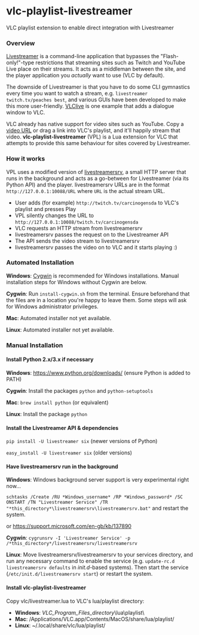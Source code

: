 # vlc-playlist-livestreamer
VLC playlist extension to enable direct integration with Livestreamer

### Overview
[Livestreamer](http://docs.livestreamer.io/) is a command-line application that bypasses the "Flash-only!"-type restrictions that streaming sites such as Twitch and YouTube Live place on their streams. It acts as a middleman between the site, and the player application you *actually* want to use (VLC by default).

The downside of Livestreamer is that you have to do some CLI gymnastics every time you want to watch a stream, e.g. `livestreamer twitch.tv/peaches best`, and various GUIs have been developed to make this more user-friendly. [VLClive](https://github.com/sleighsoft/VLClive) is one example that adds a dialogue window to VLC.

VLC already has native support for video sites such as YouTube. Copy a [video URL](https://www.youtube.com/watch?v=oHg5SJYRHA0) or drag a link into VLC's playlist, and it'll happily stream that video. **vlc-playlist-livestreamer** (VPL) is a Lua extension for VLC that attempts to provide this same behaviour for sites covered by Livestreamer.

### How it works
VPL uses a modified version of [livestreamersrv](https://github.com/athoik/livestreamersrv), a small HTTP server that runs in the background and acts as a go-between for Livestreamer (via its Python API) and the player. livestreamersrv URLs are in the format `http://127.0.0.1:10088/URL` where `URL` is the actual stream URL.

* User adds (for example) `http://twitch.tv/carcinogensda` to VLC's playlist and presses Play
* VPL silently changes the URL to `http://127.0.0.1:10088/twitch.tv/carcinogensda`
* VLC requests an HTTP stream from livestreamersrv
* livestreamersrv passes the request on to the Livestreamer API
* The API sends the video stream to livestreamersrv
* livestreamersrv passes the video on to VLC and it starts playing :)

### Automated Installation
**Windows**: [Cygwin](https://www.cygwin.com/) is recommended for Windows installations. Manual installation steps for Windows without Cygwin are below.

**Cygwin**: Run `install-cygwin.sh` from the terminal. Ensure beforehand that the files are in a location you're happy to leave them. Some steps will ask for Windows administrator privileges.

**Mac**: Automated installer not yet available.

**Linux**: Automated installer not yet available.

### Manual Installation
#### Install Python 2.x/3.x if necessary
**Windows**: https://www.python.org/downloads/ (ensure Python is added to PATH)

**Cygwin**: Install the packages `python` and `python-setuptools`

**Mac**: `brew install python` (or equivalent)

**Linux**: Install the package `python`

#### Install the Livestreamer API & dependencies
`pip install -U livestreamer six` (newer versions of Python)

`easy_install -U livestreamer six` (older versions)

#### Have livestreamersrv run in the background
**Windows**: Windows background server support is very experimental right now...

`schtasks /Create /RU *Windows_username* /RP *Windows_password* /SC ONSTART /TN "Livestreamer Service" /TR "*this_directory*\livestreamersrv\livestreamersrv.bat"` and restart the system.

or https://support.microsoft.com/en-gb/kb/137890

**Cygwin**: `cygrunsrv -I 'Livestreamer Service' -p /*this_directory*/livestreamersrv/livestreamersrv`

**Linux**: Move livestreamersrv/livestreamersrv to your services directory, and run any necessary command to enable the service (e.g. `update-rc.d livestreamersrv defaults` in *init.d*-based systems). Then start the service (`/etc/init.d/livestreamersrv start`) or restart the system.

#### Install vlc-playlist-livestreamer
Copy vlc/livestreamer.lua to VLC's lua/playlist directory:
* **Windows**: *VLC_Program_Files_directory*\lua\playlist\
* **Mac**: /Applications/VLC.app/Contents/MacOS/share/lua/playlist/
* **Linux**: ~/.local/share/vlc/lua/playlist/
